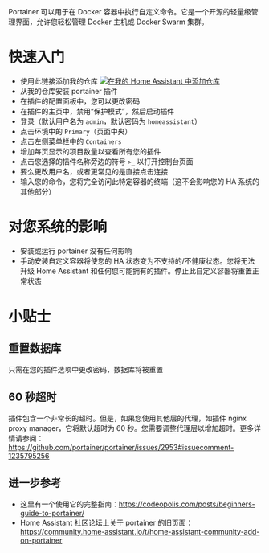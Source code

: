 Portainer 可以用于在 Docker 容器中执行自定义命令。它是一个开源的轻量级管理界面，允许您轻松管理 Docker 主机或 Docker Swarm 集群。

# 快速入门
- 使用此链接添加我的仓库
[![在我的 Home Assistant 中添加仓库][repository-badge]][repository-url]
- 从我的仓库安装 portainer 插件
- 在插件的配置面板中，您可以更改密码
- 在插件的主页中，禁用“保护模式”，然后启动插件
- 登录（默认用户名为 `admin`，默认密码为 `homeassistant`）
- 点击环境中的 `Primary`（页面中央）
- 点击左侧菜单栏中的 `Containers`
- 增加每页显示的项目数量以查看所有您的插件
- 点击您选择的插件名称旁边的符号 `>_` 以打开控制台页面
- 要么更改用户名，或者更常见的是直接点击连接
- 输入您的命令，您将完全访问此特定容器的终端（这不会影响您的 HA 系统的其他部分）

# 对您系统的影响
- 安装或运行 portainer 没有任何影响
- 手动安装自定义容器将使您的 HA 状态变为不支持的/不健康状态。您将无法升级 Home Assistant 和任何您可能拥有的插件。停止此自定义容器将重置正常状态

# 小贴士

## 重置数据库
只需在您的插件选项中更改密码，数据库将被重置

## 60 秒超时
插件包含一个非常长的超时。但是，如果您使用其他层的代理，如插件 nginx proxy manager，它将默认超时为 60 秒。您需要调整代理层以增加超时。更多详情请参阅：https://github.com/portainer/portainer/issues/2953#issuecomment-1235795256

## 进一步参考
- 这里有一个使用它的完整指南：https://codeopolis.com/posts/beginners-guide-to-portainer/
- Home Assistant 社区论坛上关于 portainer 的旧页面：https://community.home-assistant.io/t/home-assistant-community-add-on-portainer

[repository-badge]: https://img.shields.io/badge/Add%20repository%20to%20my-Home%20Assistant-41BDF5?logo=home-assistant&style=for-the-badge
[repository-url]: https://my.home-assistant.io/redirect/supervisor_add_addon_repository/?repository_url=https%3A%2F%2Fgithub.com%2Falexbelgium%2Fhassio-addons